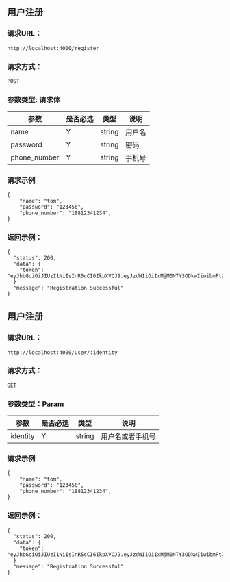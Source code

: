 ## 用户注册


### 请求URL：
```
http://localhost:4000/register
```

### 请求方式：
```
POST
```

### 参数类型: 请求体
| 参数 | 是否必选 | 类型 | 说明 |
|--|--|--|--|
| name | Y | string | 用户名 |
| password | Y | string | 密码 |
| phone_number | Y | string | 手机号 |

### 请求示例
```
{
	"name": "tom",
	"password": "123456",
	"phone_number": "18812341234",
}
```

### 返回示例：
```
{
  "status": 200,
  "data": {
    "token": "eyJhbGciOiJIUzI1NiIsInR5cCI6IkpXVCJ9.eyJzdWIiOiIxMjM0NTY3ODkwIiwibmFtZSI6IkpvaG4gRG9lIiwiaWF0IjoxNTE2MjM5MDIyfQ.SflKxwRJSMeKKF2QT4fwpMeJf36POk6yJV_adQssw5c",
  }
  "message": "Registration Successful"
}
```

## 用户注册


### 请求URL：
```
http://localhost:4000/user/:identity
```

### 请求方式：
```
GET
```

### 参数类型：Param
| 参数 | 是否必选 | 类型 | 说明 |
|--|--|--|--|
| identity | Y | string | 用户名或者手机号 |

### 请求示例
```
{
	"name": "tom",
	"password": "123456",
	"phone_number": "18812341234",
}
```

### 返回示例：

	{
	  "status": 200,
	  "data": {
	    "token": "eyJhbGciOiJIUzI1NiIsInR5cCI6IkpXVCJ9.eyJzdWIiOiIxMjM0NTY3ODkwIiwibmFtZSI6IkpvaG4gRG9lIiwiaWF0IjoxNTE2MjM5MDIyfQ.SflKxwRJSMeKKF2QT4fwpMeJf36POk6yJV_adQssw5c",
	  }
	  "message": "Registration Successful"
	}

<!--stackedit_data:
eyJoaXN0b3J5IjpbLTYzMjQ2NTQ1OF19
-->